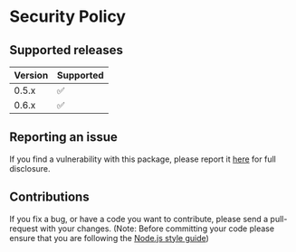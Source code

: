 # Security Policy

## Supported releases

| Version | Supported          |
| ------- | ------------------ |
| 0.5.x   | :white_check_mark: |
| 0.6.x   | :white_check_mark: |

## Reporting an issue

If you find a vulnerability with this package, please report it [here](https://github.com/lambda-lambda-lambda/cli/issues) for full disclosure.

## Contributions

If you fix a bug, or have a code you want to contribute, please send a pull-request with your changes. (Note: Before committing your code please ensure that you are following the [Node.js style guide](https://github.com/felixge/node-style-guide))
